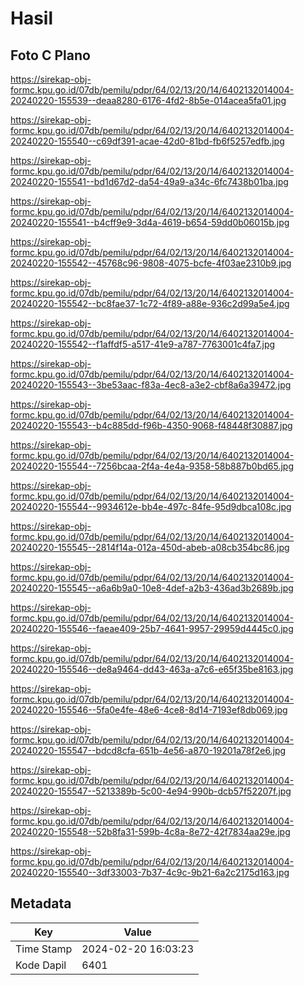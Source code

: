 # Hasil

## Foto C Plano

https://sirekap-obj-formc.kpu.go.id/07db/pemilu/pdpr/64/02/13/20/14/6402132014004-20240220-155539--deaa8280-6176-4fd2-8b5e-014acea5fa01.jpg

https://sirekap-obj-formc.kpu.go.id/07db/pemilu/pdpr/64/02/13/20/14/6402132014004-20240220-155540--c69df391-acae-42d0-81bd-fb6f5257edfb.jpg

https://sirekap-obj-formc.kpu.go.id/07db/pemilu/pdpr/64/02/13/20/14/6402132014004-20240220-155541--bd1d67d2-da54-49a9-a34c-6fc7438b01ba.jpg

https://sirekap-obj-formc.kpu.go.id/07db/pemilu/pdpr/64/02/13/20/14/6402132014004-20240220-155541--b4cff9e9-3d4a-4619-b654-59dd0b06015b.jpg

https://sirekap-obj-formc.kpu.go.id/07db/pemilu/pdpr/64/02/13/20/14/6402132014004-20240220-155542--45768c96-9808-4075-bcfe-4f03ae2310b9.jpg

https://sirekap-obj-formc.kpu.go.id/07db/pemilu/pdpr/64/02/13/20/14/6402132014004-20240220-155542--bc8fae37-1c72-4f89-a88e-936c2d99a5e4.jpg

https://sirekap-obj-formc.kpu.go.id/07db/pemilu/pdpr/64/02/13/20/14/6402132014004-20240220-155542--f1affdf5-a517-41e9-a787-7763001c4fa7.jpg

https://sirekap-obj-formc.kpu.go.id/07db/pemilu/pdpr/64/02/13/20/14/6402132014004-20240220-155543--3be53aac-f83a-4ec8-a3e2-cbf8a6a39472.jpg

https://sirekap-obj-formc.kpu.go.id/07db/pemilu/pdpr/64/02/13/20/14/6402132014004-20240220-155543--b4c885dd-f96b-4350-9068-f48448f30887.jpg

https://sirekap-obj-formc.kpu.go.id/07db/pemilu/pdpr/64/02/13/20/14/6402132014004-20240220-155544--7256bcaa-2f4a-4e4a-9358-58b887b0bd65.jpg

https://sirekap-obj-formc.kpu.go.id/07db/pemilu/pdpr/64/02/13/20/14/6402132014004-20240220-155544--9934612e-bb4e-497c-84fe-95d9dbca108c.jpg

https://sirekap-obj-formc.kpu.go.id/07db/pemilu/pdpr/64/02/13/20/14/6402132014004-20240220-155545--2814f14a-012a-450d-abeb-a08cb354bc86.jpg

https://sirekap-obj-formc.kpu.go.id/07db/pemilu/pdpr/64/02/13/20/14/6402132014004-20240220-155545--a6a6b9a0-10e8-4def-a2b3-436ad3b2689b.jpg

https://sirekap-obj-formc.kpu.go.id/07db/pemilu/pdpr/64/02/13/20/14/6402132014004-20240220-155546--faeae409-25b7-4641-9957-29959d4445c0.jpg

https://sirekap-obj-formc.kpu.go.id/07db/pemilu/pdpr/64/02/13/20/14/6402132014004-20240220-155546--de8a9464-dd43-463a-a7c6-e65f35be8163.jpg

https://sirekap-obj-formc.kpu.go.id/07db/pemilu/pdpr/64/02/13/20/14/6402132014004-20240220-155546--5fa0e4fe-48e6-4ce8-8d14-7193ef8db069.jpg

https://sirekap-obj-formc.kpu.go.id/07db/pemilu/pdpr/64/02/13/20/14/6402132014004-20240220-155547--bdcd8cfa-651b-4e56-a870-19201a78f2e6.jpg

https://sirekap-obj-formc.kpu.go.id/07db/pemilu/pdpr/64/02/13/20/14/6402132014004-20240220-155547--5213389b-5c00-4e94-990b-dcb57f52207f.jpg

https://sirekap-obj-formc.kpu.go.id/07db/pemilu/pdpr/64/02/13/20/14/6402132014004-20240220-155548--52b8fa31-599b-4c8a-8e72-42f7834aa29e.jpg

https://sirekap-obj-formc.kpu.go.id/07db/pemilu/pdpr/64/02/13/20/14/6402132014004-20240220-155540--3df33003-7b37-4c9c-9b21-6a2c2175d163.jpg


## Metadata

| Key        | Value               |
| ---------- | ------------------- |
| Time Stamp | 2024-02-20 16:03:23 |
| Kode Dapil | 6401                |



